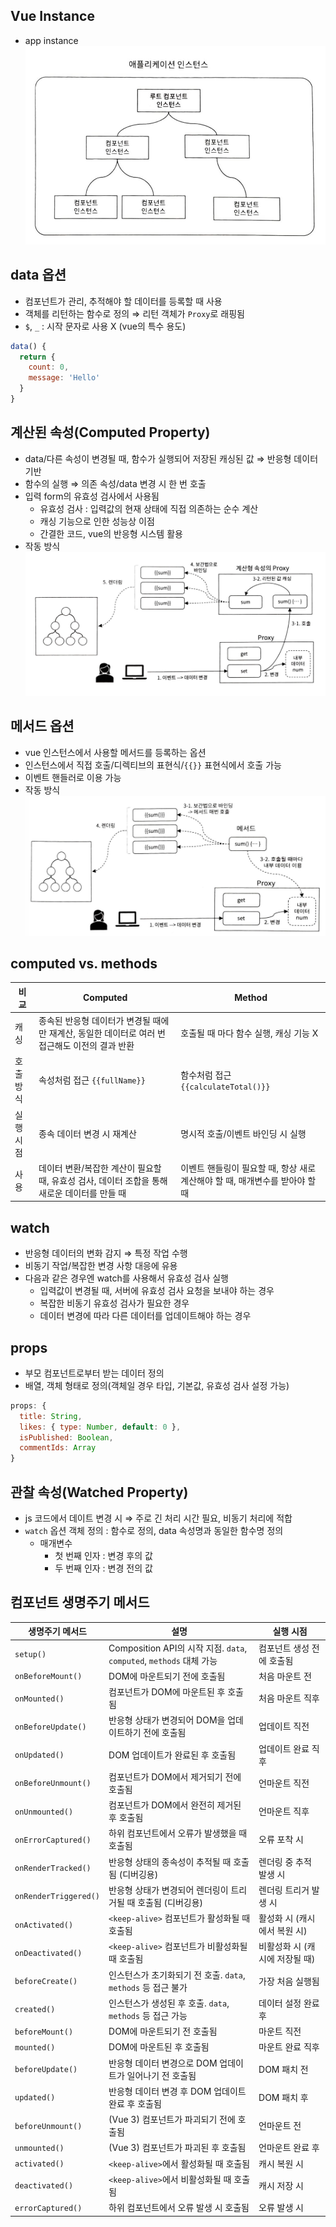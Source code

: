 ## Vue Instance

- app instance
  ![app instance](../_img/vue_app%20instance.png)

## data 옵션

- 컴포넌트가 관리, 추적해야 할 데이터를 등록할 때 사용
- 객체를 리턴하는 함수로 정의 ⇒ 리턴 객체가 `Proxy`로 래핑됨
- `$`, `_` : 시작 문자로 사용 X (vue의 특수 용도)

```javascript
data() {
  return {
    count: 0,
    message: 'Hello'
  }
}
```

## 계산된 속성(Computed Property)

- data/다른 속성이 변경될 때, 함수가 실행되어 저장된 캐싱된 값 ⇒ 반응형 데이터 기반
- 함수의 실행 ⇒ 의존 속성/data 변경 시 한 번 호출
- 입력 form의 유효성 검사에서 사용됨
  - 유효성 검사 : 입력값의 현재 상태에 직접 의존하는 순수 계산
  - 캐싱 기능으로 인한 성능상 이점
  - 간결한 코드, vue의 반응형 시스템 활용
- 작동 방식
  ![computed_working_flow](../_img/vue_computed%20property.png)

## 메서드 옵션

- vue 인스턴스에서 사용할 메서드를 등록하는 옵션
- 인스턴스에서 직접 호출/디렉티브의 표현식/`{{}}` 표현식에서 호출 가능
- 이벤트 핸들러로 이용 가능
- 작동 방식
  ![methods_working_flow](../_img/vue_methods.png)

## computed vs. methods

| 비교      | Computed                                                                                       | Method                                                                       |
| --------- | ---------------------------------------------------------------------------------------------- | ---------------------------------------------------------------------------- |
| 캐싱      | 종속된 반응형 데이터가 변경될 때에만 재계산, 동일한 데이터로 여러 번 접근해도 이전의 결과 반환 | 호출될 때 마다 함수 실행, 캐싱 기능 X                                        |
| 호출 방식 | 속성처럼 접근 `{{fullName}}`                                                                   | 함수처럼 접근 `{{calculateTotal()}}`                                         |
| 실행 시점 | 종속 데이터 변경 시 재계산                                                                     | 명시적 호출/이벤트 바인딩 시 실행                                            |
| 사용      | 데이터 변환/복잡한 계산이 필요할 때, 유효성 검사, 데이터 조합을 통해 새로운 데이터를 만들 때   | 이벤트 핸들링이 필요할 때, 항상 새로 계산해야 할 때, 매개변수를 받아야 할 때 |

## watch

- 반응형 데이터의 변화 감지 ⇒ 특정 작업 수행
- 비동기 작업/복잡한 변경 사항 대응에 유용
- 다음과 같은 경우엔 watch를 사용해서 유효성 검사 실행
  - 입력값이 변경될 때, 서버에 유효성 검사 요청을 보내야 하는 경우
  - 복잡한 비동기 유효성 검사가 필요한 경우
  - 데이터 변경에 따라 다른 데이터를 업데이트해야 하는 경우

## props

- 부모 컴포넌트로부터 받는 데이터 정의
- 배열, 객체 형태로 정의(객체일 경우 타입, 기본값, 유효성 검사 설정 가능)

```javascript
props: {
  title: String,
  likes: { type: Number, default: 0 },
  isPublished: Boolean,
  commentIds: Array
}
```

## 관찰 속성(Watched Property)

- js 코드에서 데이트 변경 시 ⇒ 주로 긴 처리 시간 필요, 비동기 처리에 적합
- `watch` 옵션 객체 정의 : 함수로 정의, data 속성명과 동일한 함수명 정의
  - 매개변수
    - 첫 번째 인자 : 변경 후의 값
    - 두 번째 인자 : 변경 전의 값

## 컴포넌트 생명주기 메서드

| 생명주기 메서드       | 설명                                                                 | 실행 시점                      |
| --------------------- | -------------------------------------------------------------------- | ------------------------------ |
| `setup()`             | Composition API의 시작 지점. `data`, `computed`, `methods` 대체 가능 | 컴포넌트 생성 전에 호출됨      |
| `onBeforeMount()`     | DOM에 마운트되기 전에 호출됨                                         | 처음 마운트 전                 |
| `onMounted()`         | 컴포넌트가 DOM에 마운트된 후 호출됨                                  | 처음 마운트 직후               |
| `onBeforeUpdate()`    | 반응형 상태가 변경되어 DOM을 업데이트하기 전에 호출됨                | 업데이트 직전                  |
| `onUpdated()`         | DOM 업데이트가 완료된 후 호출됨                                      | 업데이트 완료 직후             |
| `onBeforeUnmount()`   | 컴포넌트가 DOM에서 제거되기 전에 호출됨                              | 언마운트 직전                  |
| `onUnmounted()`       | 컴포넌트가 DOM에서 완전히 제거된 후 호출됨                           | 언마운트 직후                  |
| `onErrorCaptured()`   | 하위 컴포넌트에서 오류가 발생했을 때 호출됨                          | 오류 포착 시                   |
| `onRenderTracked()`   | 반응형 상태의 종속성이 추적될 때 호출됨 (디버깅용)                   | 렌더링 중 추적 발생 시         |
| `onRenderTriggered()` | 반응형 상태가 변경되어 렌더링이 트리거될 때 호출됨 (디버깅용)        | 렌더링 트리거 발생 시          |
| `onActivated()`       | `<keep-alive>` 컴포넌트가 활성화될 때 호출됨                         | 활성화 시 (캐시에서 복원 시)   |
| `onDeactivated()`     | `<keep-alive>` 컴포넌트가 비활성화될 때 호출됨                       | 비활성화 시 (캐시에 저장될 때) |
| `beforeCreate()`      | 인스턴스가 초기화되기 전 호출. `data`, `methods` 등 접근 불가        | 가장 처음 실행됨               |
| `created()`           | 인스턴스가 생성된 후 호출. `data`, `methods` 등 접근 가능            | 데이터 설정 완료 후            |
| `beforeMount()`       | DOM에 마운트되기 전 호출됨                                           | 마운트 직전                    |
| `mounted()`           | DOM에 마운트된 후 호출됨                                             | 마운트 완료 직후               |
| `beforeUpdate()`      | 반응형 데이터 변경으로 DOM 업데이트가 일어나기 전 호출됨             | DOM 패치 전                    |
| `updated()`           | 반응형 데이터 변경 후 DOM 업데이트 완료 후 호출됨                    | DOM 패치 후                    |
| `beforeUnmount()`     | (Vue 3) 컴포넌트가 파괴되기 전에 호출됨                              | 언마운트 전                    |
| `unmounted()`         | (Vue 3) 컴포넌트가 파괴된 후 호출됨                                  | 언마운트 완료 후               |
| `activated()`         | `<keep-alive>`에서 활성화될 때 호출됨                                | 캐시 복원 시                   |
| `deactivated()`       | `<keep-alive>`에서 비활성화될 때 호출됨                              | 캐시 저장 시                   |
| `errorCaptured()`     | 하위 컴포넌트에서 오류 발생 시 호출됨                                | 오류 발생 시                   |
